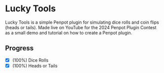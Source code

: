 # Lucky Tools

Lucky Tools is a simple Penpot plugin for simulating dice rolls and coin flips (heads or tails). Made live on YouTube for the 2024 Penpot Plugin Contest as a small demo and tutorial on how to create a Penpot plugin.

## Progress

- [x] (100%) Dice Rolls
- [X] (100%) Heads or Tails
